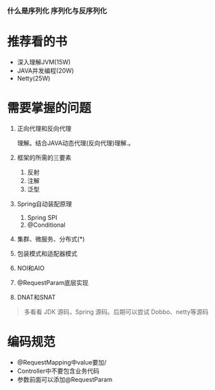 ### 什么是序列化  序列化与反序列化
# 推荐看的书

- 深入理解JVM(15W)
- JAVA并发编程(20W)
- Netty(25W)

# 需要掌握的问题

1. 正向代理和反向代理

   理解。结合JAVA动态代理(反向代理)理解.。

2. 框架的所需的三要素

   1. 反射
   2. 注解
   3. 泛型

3. Spring自动装配原理

   1. Spring SPI
   2. @Conditional

4. 集群、微服务、分布式(*)

5. 包装模式和适配器模式

6. NOI和AIO

7. @RequestParam底层实现

8. DNAT和SNAT

> 多看看 JDK 源码，Spring 源码。后期可以尝试 Dobbo、netty等源码

# 编码规范

- @RequestMapping中value要加/
- Controller中不要包含业务代码
- 参数前面可以添加@RequestParam